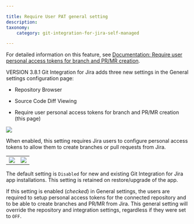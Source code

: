 ```yaml
---

title: Require User PAT general setting
description:
taxonomy:
    category: git-integration-for-jira-self-managed

---
```

For detailed information on this feature, see [Documentation: Require user personal access tokens for branch and PR/MR creation](/wiki/spaces/GIJDC/pages/317390849).

VERSION 3.8.1 Git Integration for Jira adds three new settings in the General settings configuration page:

*   Repository Browser

*   Source Code Diff Viewing

*   Require user personal access tokens for branch and PR/MR creation (this page)


![](https://bigbrassband.atlassian.net/wiki/download/thumbnails/1947107395/gitserver-gencfg-req-pat-tokens.png?version=1&modificationDate=1647773429777&cacheVersion=1&api=v2&width=680&height=120)

When enabled, this setting requires Jira users to configure personal access tokens to allow them to create branches or pull requests from Jira.

|     |     |
| --- | --- |
| ![](https://bigbrassband.atlassian.net/wiki/download/attachments/1947107395/gitserver-create-pullreq-dlg-reqPAT.png?version=1&modificationDate=1631802924891&cacheVersion=1&api=v2) | ![](https://bigbrassband.atlassian.net/wiki/download/attachments/1947107395/gitserver-create-branch-req-user-pat-enabled-aws.png?version=1&modificationDate=1631802924630&cacheVersion=1&api=v2) |


The default setting is `Disabled` for new and existing Git Integration for Jira app installations. This setting is retained on restore/upgrade of the app.

If this setting is enabled (_checked_) in General settings, the users are required to setup personal access tokens for the connected repository and to be able to create branches and PR/MR from Jira. This general setting will override the repository and integration settings, regardless if they were set to `OFF`.

